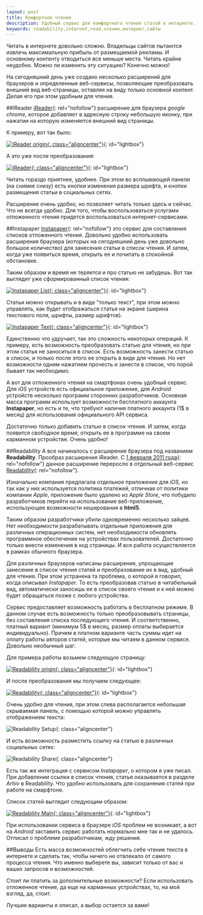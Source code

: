 ```yaml
--- 
layout: post
title: Комфортное чтение
description: Удобный сервис для комфортного чтения статей в интернете.
keywords: readability,internet,read,чтение,интернет,сайты
---
```

Читать в интернете довольно сложно. Владельцы сайтов пытаются извлечь максимальную
прибыль от размещаемой рекламы. И основному контенту отводиться все меньше места. Читать
крайне неудобно. Можно ли изменить эту ситуацию? Конечно можно!

На сегодняшний день уже создано несколько расширений для браузеров и определенные
веб-сервисы, позволяющие преобразовать внешний вид веб-страницы, оставляя на виду только
основной контент. Делая его при этом удобным для чтения.

##iReader
[iReader][]{: rel="nofollow"} расширение для браузера *google chrome*, которое добавляет в адресную строку
небольшую иконку, при нажатии на которую изменяется внешний вид страницы.

К примеру, вот так было:

[![iReader origin][1]{: class="aligncenter"}](http://static.juev.ru/2011/05/iReader-origin.png){: id="lightbox"}

А это уже после преобразования:

[![iReader][2]{: class="aligncenter"}](http://static.juev.ru/2011/05/iReader.png){: id="lightbox"}

Читать гораздо приятнее, удобнее. При этом во всплывающей панели (на снимке снизу) есть
кнопки изменения размера шрифта, и кнопки размещения статьи в социальных сетях.

Расширение очень удобно, но позволяет читать только здесь и сейчас. Что не всегда удобно.
Для того, чтобы воспользоваться услугами отложенного чтения придется воспользоваться
интернет-сервисами.

##Instapaper
[Instapaper][]{: rel="nofollow"} это сервис для составления списков отложенного чтения.
Довольно удобно использовать расширения браузера (которых на сегодняшний день уже довольно
большое количество) для занесения статьи в список чтения. И затем, когда уже появиться
время, открыть ее и почитать в спокойной обстановке. 

Таким образом и время не теряется и про статью не забудешь. Вот так выглядит уже
сформированный список чтения:

[![Instapaper List][3]{: class="aligncenter"}](http://static.juev.ru/2011/05/instapaper-list.png){: id="lightbox"}

Статьи можно открывать и в виде "только текст", при этом можно управлять, как будет
отображаться статья на экране (ширина текстового поля, шрифты, размер шрифтов).

[![Instapaper Text][4]{: class="aligncenter"}](http://static.juev.ru/2011/05/instapaper-text.png){: id="lightbox"}

Единственно что удручает, так это сложность некоторых операций. К примеру, есть
возможность преобразовать статью для чтения, но при этом статья не заноситься в список.
Есть возможность занести статью в список, и только после этого ее открыть в виде для
чтения. Но нет возможности одним нажатием прочесть и занести в список, что порой бывает
так необходимо.

А вот для отложенного чтения на смартфонах очень удобный сервис. Для *iOS* устройств есть
официальное приложение, для *Android* устройств несколько программ сторонних
разработчиков. Основная масса программ использует возможности бесплатного аккаунта
**Instapaper**, но есть и те, что требуют наличия платного аккаунта (1$ в месяц) для использования
официального API сервиса. 

Достаточно только добавить статью в список чтения. И затем, когда появится свободное
время, открыть ее в программе на своем карманном устройстве. Очень удобно!

##Readability
А все начиналось с расширения браузера под названием **Readability**. Прообраз расширения
iReader. С [1 февраля 2011 года][5]{: rel="nofollow"} данное расширение переросло в отдельный веб-сервис
[Readability][]{: rel="nofollow"}.

Изначально компания предлагала отдельное приложение для *iOS*, но так как у них
используется политика платежей, отличная от политики компании *Apple*, приложение было
удалено из *Apple Store*, что побудило разработчиков перейти на использование
веб-приложение, использующее возможности кеширования в **html5**.

Таким образом разработчики убили одновременно несколько зайцев. Нет необходимости
разрабатывать отдельные приложения для различных операционных систем, нет необходимости
обновлять программное обеспечение на устройствах пользователей. Достаточно только внести
изменения в код страницы. И вся работа осуществляется в рамках обычного браузера. 

Для различных браузеров написаны расширения, упрощающие занесение в список чтения статей и
преобразование их в вид, удобный для чтения. При этом устранена та проблема, о которой я
говорил, когда описывал *Instapaper*. То есть преобразовав статью в читабельный вид,
автоматически заносишь ее в список своего чтения и к ней можно будет обращаться позже с
любого устройства. 

Сервис предоставляет возможность работать в бесплатном режиме. В данном случае есть
возможность только преобразовывать страницы, без составления списка последующего чтения. И
соответственно, платный вариант (минимум 5$ в месяц, размер оплаты выбирается
индивидуально). Причем в платном варианте часть суммы идет на оплату работы авторов
статей, которые мы читаем в данном сервисе. Довольно необычный шаг.

Для примера работы возьмем следующую страницу:

[![Readability origin][6]{: class="aligncenter"}](http://static.juev.ru/2011/05/readability-origin.png){: id="lightbox"}

И после преобразования мы получаем следующее:

[![Readability][7]{: class="aligncenter"}](http://static.juev.ru/2011/05/readability-read.png){: id="lightbox"}

Очень удобно для чтения, при этом слева располагается небольшая скрываемая панель, с
помощью которой можно управлять отображением текста:

![Readability Setup][8]{: class="aligncenter"}

И есть возможность разместить ссылку на статью в различных социальных сетях:

![Readability Share][9]{: class="aligncenter"}

Есть так же интеграция с сервисом *Instapaper*, о котором я уже писал. При добавлении
ссылки в список чтения, статья оказывается в разделе *Arhiv* в Readability. Что удобно
использовать для сохранения статей при работе на смарфтоне. 

Список статей выглядит следующим образом:

[![Readability Main][10]{: class="aligncenter"}](http://static.juev.ru/2011/05/readability-main.png){: id="lightbox"}

При использовании сервиса в браузере *iOS* проблем не возникает, а вот на *Android*
заставить сервис работать нормально мне так и не удалось. Отписал о проблеме
разработчикам, жду решения. 

##Выводы
Есть масса возможностей облегчить себе чтение текста в интернете и сделать так, чтобы
ничего не отвлекало от самого процесса чтения. Что именно выберете вы, зависит только от вас и
ваших запросов и возможностей. 

Стоит ли платить за дополнительные возможности? Если использовать отложенное чтение, да
еще на карманных устройствах, то, на мой взгляд, да, стоит. 

Лучшие варианты я описал, а выбор остается за вами!

[iReader]: https://chrome.google.com/webstore/detail/ppelffpjgkifjfgnbaaldcehkpajlmbc?hl=ru 
  "iReader"
[Instapaper]: http://www.instapaper.com/ "Instapaper"
[1]: http://static.juev.ru/2011/05/iReader-origin-th.png "iReader origin"
[2]: http://static.juev.ru/2011/05/iReader-th.png "iReader"
[3]: http://static.juev.ru/2011/05/instapaper-list-th.png "Instapaper List"
[4]: http://static.juev.ru/2011/05/instapaper-text-th.png "Instapaper Text"
[5]: http://lab.arc90.com/2009/03/02/readability/ "Readability"
[Readability]: https://www.readability.com "Readability"
[6]: http://static.juev.ru/2011/05/readability-origin-th.png "Origin"
[7]: http://static.juev.ru/2011/05/readability-read-th.png "Readability Read"
[8]: http://static.juev.ru/2011/05/readability-setup.png "Readability Setup"
[9]: http://static.juev.ru/2011/05/readability-share.png "Readability Share"
[10]: http://static.juev.ru/2011/05/readability-main-th.png "Readability Main"
